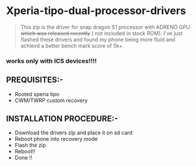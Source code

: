 # Xperia-tipo-dual-processor-drivers

>This zip is the driver for snap dragon S1 processor with ADRENO GPU ~~which was released recently~~ ( not included in stock ROM). I've just flashed these drivers and found my phone being more fluid and achievd a better bench mark score of 5k+.

### works only with ICS devices!!!!

## PREQUISITES:-

* Rooted xperia tipo
* CWM/TWRP custom recovery


## INSTALLATION PROCEDURE:-

* Download the drivers zip and place it on sd card
* Reboot phone into recovery mode
* Flash the zip
* Reboot!!
* Done  !!



